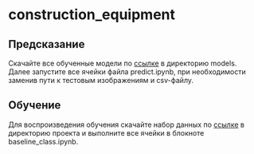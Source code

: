 # construction_equipment

## Предсказание
Скачайте все обученные модели по <a href="https://drive.google.com/drive/folders/1KXKFF6o-Hu-pUHbngB3RRZoS3DVBwLN2?usp=sharing">ссылке</a>  в директорию models. Далее запустите все ячейки файла predict.ipynb, при необходимости заменив пути к тестовым изображениям и csv-файлу.

## Обучение 
Для воспроизведения обучения скачайте набор данных по <a href="https://drive.google.com/file/d/1dMfTrzOD0wCZvIO4pB23Yc0aM7wJZnjM/view?usp=share_link">ссылке</a>  в директорию проекта и выполните все ячейки в блокноте baseline_class.ipynb.
